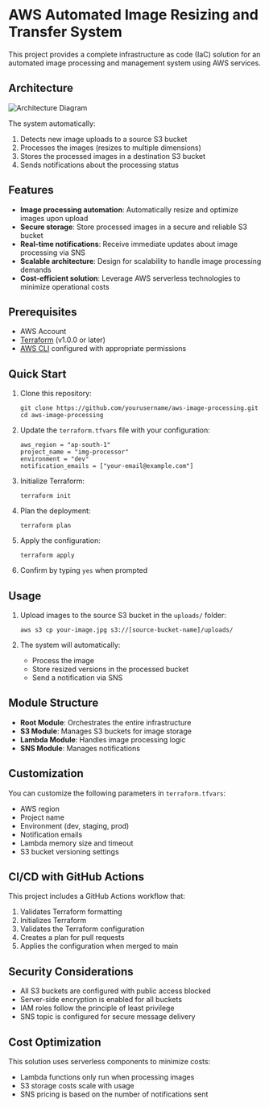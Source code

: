 # AWS Automated Image Resizing and Transfer System

This project provides a complete infrastructure as code (IaC) solution for an automated image processing and management system using AWS services.

## Architecture

![Architecture Diagram](https://via.placeholder.com/800x400?text=Image+Processing+Architecture)

The system automatically:
1. Detects new image uploads to a source S3 bucket
2. Processes the images (resizes to multiple dimensions)
3. Stores the processed images in a destination S3 bucket
4. Sends notifications about the processing status

## Features

- **Image processing automation**: Automatically resize and optimize images upon upload
- **Secure storage**: Store processed images in a secure and reliable S3 bucket
- **Real-time notifications**: Receive immediate updates about image processing via SNS
- **Scalable architecture**: Design for scalability to handle image processing demands
- **Cost-efficient solution**: Leverage AWS serverless technologies to minimize operational costs

## Prerequisites

- AWS Account
- [Terraform](https://www.terraform.io/downloads.html) (v1.0.0 or later)
- [AWS CLI](https://aws.amazon.com/cli/) configured with appropriate permissions

## Quick Start

1. Clone this repository:
   ```
   git clone https://github.com/yourusername/aws-image-processing.git
   cd aws-image-processing
   ```

2. Update the `terraform.tfvars` file with your configuration:
   ```
   aws_region = "ap-south-1"
   project_name = "img-processor"
   environment = "dev"
   notification_emails = ["your-email@example.com"]
   ```

3. Initialize Terraform:
   ```
   terraform init
   ```

4. Plan the deployment:
   ```
   terraform plan
   ```

5. Apply the configuration:
   ```
   terraform apply
   ```

6. Confirm by typing `yes` when prompted

## Usage

1. Upload images to the source S3 bucket in the `uploads/` folder:
   ```
   aws s3 cp your-image.jpg s3://[source-bucket-name]/uploads/
   ```

2. The system will automatically:
   - Process the image
   - Store resized versions in the processed bucket
   - Send a notification via SNS

## Module Structure

- **Root Module**: Orchestrates the entire infrastructure
- **S3 Module**: Manages S3 buckets for image storage
- **Lambda Module**: Handles image processing logic
- **SNS Module**: Manages notifications

## Customization

You can customize the following parameters in `terraform.tfvars`:

- AWS region
- Project name
- Environment (dev, staging, prod)
- Notification emails
- Lambda memory size and timeout
- S3 bucket versioning settings

## CI/CD with GitHub Actions

This project includes a GitHub Actions workflow that:

1. Validates Terraform formatting
2. Initializes Terraform
3. Validates the Terraform configuration
4. Creates a plan for pull requests
5. Applies the configuration when merged to main

## Security Considerations

- All S3 buckets are configured with public access blocked
- Server-side encryption is enabled for all buckets
- IAM roles follow the principle of least privilege
- SNS topic is configured for secure message delivery

## Cost Optimization

This solution uses serverless components to minimize costs:
- Lambda functions only run when processing images
- S3 storage costs scale with usage
- SNS pricing is based on the number of notifications sent

